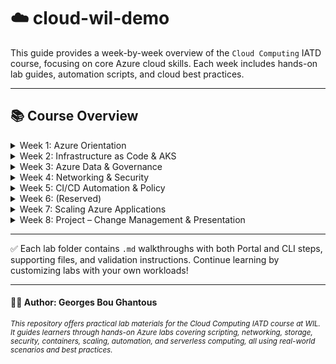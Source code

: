 # ☁️ cloud-wil-demo

This guide provides a week-by-week overview of the `Cloud Computing` IATD course, focusing on core Azure cloud skills. Each week includes hands-on lab guides, automation scripts, and cloud best practices.

---

## 📚 Course Overview

<details>
  <summary>Week 1: Azure Orientation</summary>

  Explore the Azure Portal, core services, and foundational concepts:

  **Labs:** [Lab 1: Azure Portal navigation](week1/lab_1_azure_portal.md)
  - Azure Portal navigation and dashboard customization
  - Resource group creation
  - Service models (IaaS, PaaS, SaaS)
  - Monitoring, IAM roles, and Infrastructure as Code overview

</details>

<details>
  <summary>Week 2: Infrastructure as Code & AKS</summary>

  Define and deploy Azure resources using Bicep, ARM templates, and containerization:

  **Labs:**
  - Authoring and deploying with Bicep ([lab_2_a_bicep_deployment.md](week2/lab_2_a_bicep_deployment.md))
  - ARM template deployment ([lab_2_b_arm_deployment.md](week2/lab_2_b_arm_deployment.md))
  - Linux VM creation and management ([lab_2_c_linux_vm_cli.md](week2/lab_2_c_linux_vm_cli.md))
  - Dockerizing a Python app ([lab_2_d_docker_app.md](week2/lab_2_d_docker_app.md))
  - Deploying to AKS ([lab_2_e_aks_deployment.md](week2/lab_2_e_aks_deployment.md))
  - Monitoring AKS with Azure Monitor ([lab_2_f_aks_monitoring.md](week2/lab_2_f_aks_monitoring.md))

</details>

<details>
  <summary>Week 3: Azure Data & Governance</summary>

  Provision and manage Azure data services and enforce governance:

  **Labs:**
  - Azure Migrate overview ([lab_3_a_azure_migrate.md](week3/lab_3_a_azure_migrate.md))
  - Deploying Azure SQL Database ([lab_3_b_azure_sql.md](week3/lab_3_b_azure_sql.md))
  - Cosmos DB provisioning and querying ([lab_3_c_cosmosdb.md](week3/lab_3_c_cosmosdb.md))
  - Microsoft Defender for Cloud ([lab_3_d_defender_cloud.md](week3/lab_3_d_defender_cloud.md))
  - Azure Policy creation and assignment ([lab_3_e_azure_policy.md](week3/lab_3_e_azure_policy.md))
  - Monitoring and compliance insights ([lab_3_f_monitoring_compliance.md](week3/lab_3_f_monitoring_compliance.md))

</details>

<details>
  <summary>Week 4: Networking & Security</summary>

  Configure Azure networking, security, and access control:

  **Labs:**
  - Microsoft Entra ID (Azure AD) setup ([lab_4_a_entra_id.md](week4/lab_4_a_entra_id.md))
  - Role-Based Access Control (RBAC) ([lab_4_b_rbac.md](week4/lab_4_b_rbac.md))
  - Virtual Network and subnet setup ([lab_4_c_vnet_setup.md](week4/lab_4_c_vnet_setup.md))
  - Network Security Group (NSG) creation and association ([lab_4_d_nsg.md](week4/lab_4_d_nsg.md))
  - NSG monitoring with Network Watcher ([lab_4_e_nsg_monitoring.md](week4/lab_4_e_nsg_monitoring.md))
  - Network diagnostics and traffic analysis ([lab_4_f_nsg_monitoring.md](week4/lab_4_f_nsg_monitoring.md))

</details>

<details>
  <summary>Week 5: CI/CD Automation & Policy</summary>

  Automate deployments and enforce compliance with CI/CD pipelines and Azure Policy:

  **Labs:**
  - CI/CD introduction ([lab_5_a_cicd_prep.md](week5/lab_5_a_cicd_prep.md))
  - Azure DevOps pipeline setup ([lab_5_b_app_service_python.md](week5/lab_5_b_app_service_python.md))
  - GitHub Actions for Azure deployment ([lab_5_c_github_actions.md](week5/lab_5_c_github_actions.md))
  - ARM template infrastructure as code ([lab_5_d_arm_templates.md](week5/lab_5_d_arm_templates.md))
  - Azure Policy integration in CI/CD ([lab_5_e_azure_policy_cicd.md](week5/lab_5_e_azure_policy_cicd.md))
  - Monitoring CI/CD with Azure Monitor ([lab_5_f_monitor_cicd.md](week5/lab_5_f_monitor_cicd.md))

</details>

<details>
  <summary>Week 6: (Reserved)</summary>

  _This week may be used for capstone, review, or advanced activities._

</details>

<details>
  <summary>Week 7: Scaling Azure Applications</summary>

  Implement and monitor scaling strategies for App Services and VM Scale Sets:

  **Labs:**
  - Manual scaling of App Service ([lab_7_a_manual_scaling.md](week7/lab_7_a_manual_scaling.md))
  - Configure autoscale rules ([lab_7_b_autoscale_rules.md](week7/lab_7_b_autoscale_rules.md))
  - Schedule-based autoscaling ([lab_7_c_schedule_autoscale.md](week7/lab_7_c_schedule_autoscale.md))
  - VMSS scaling and autoscale ([lab_7_d_vmss_scaling.md](week7/lab_7_d_vmss_scaling.md))
  - Pricing tier scaling limits ([lab_7_e_pricing_tier_scaling.md](week7/lab_7_e_pricing_tier_scaling.md))
  - Monitoring and diagnosing scaling events ([lab_7_f_monitor_scaling.md](week7/lab_7_f_monitor_scaling.md))

</details>

<details>
  <summary>Week 8: Project – Change Management & Presentation</summary>

  Apply your Azure skills in a real-world scenario focused on change management:

  **Project:**
  - Plan and implement a change management process for a cloud-based solution
  - Prepare and deliver a presentation demonstrating your solution, process, and outcomes
  - Reflect on lessons learned and best practices for managing change in cloud environments

</details>

---

✅ Each lab folder contains `.md` walkthroughs with both Portal and CLI steps, supporting files, and validation instructions. Continue learning by customizing labs with your own workloads!

---
#### 🧑‍🏫 Author: Georges Bou Ghantous
<sub><i>This repository offers practical lab materials for the Cloud Computing IATD course at WIL. It guides learners through hands-on Azure labs covering scripting, networking, storage, security, containers, scaling, automation, and serverless computing, all using real-world scenarios and best practices.</i></sub>

